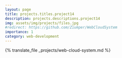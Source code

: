 ```yaml
---
layout: page
title: projects.titles.project14
description: projects.descriptions.project14
img: assets/img/projects/files.jpg
#redirect: https://github.com/Ziumper/WebCloudSystem
importance: 1
category: web-development
---
```


{% translate_file _projects/web-cloud-system.md %}
